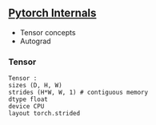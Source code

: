 ## [Pytorch Internals](http://blog.ezyang.com/2019/05/pytorch-internals)
- Tensor concepts
- Autograd


### Tensor

```
Tensor :
sizes (D, H, W)
strides (H*W, W, 1) # contiguous memory
dtype float
device CPU
layout torch.strided
```
